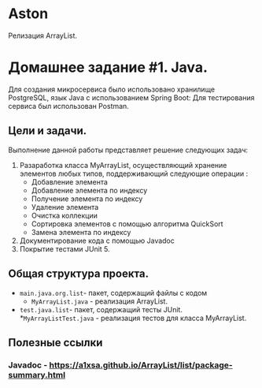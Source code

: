 # Aston
Релизация ArrayList.

# Домашнее задание #1. Java.
Для создания микросервиса было использовано хранилище PostgreSQL, язык Java с использованием Spring Boot:
Для тестирования сервиса был использован Postman.
## Цели и задачи. 
Выполнение данной работы представляет решение следующих задач:
  1. Разаработка класса MyArrayList, осуществляющий хранение элементов любых типов, поддерживающий следующие операции : 
     - Добавление элемента
     - Добавление элемента по индексу
     - Получение элемента по индексу
     - Удаление элемента
     - Очистка коллекции
     - Сортировка элементов с помощью алгоритма QuickSort
     - Замена элемента по индексу
  2. Документирование кода с помощью Javadoc
  3. Покрытие тестами JUnit 5.

## Общая структура проекта.

* `main.java.org.list`- пакет, содержащий файлы с кодом
  * `MyArrayList.java` - реализация ArrayList. 
* `test.java.list`- пакет, содержащий тесты JUnit.
  *`MyArrayListTest.java` - реализация тестов для класса MyArrayList.
## Полезные ссылки
### Javadoc - https://a1xsa.github.io/ArrayList/list/package-summary.html


